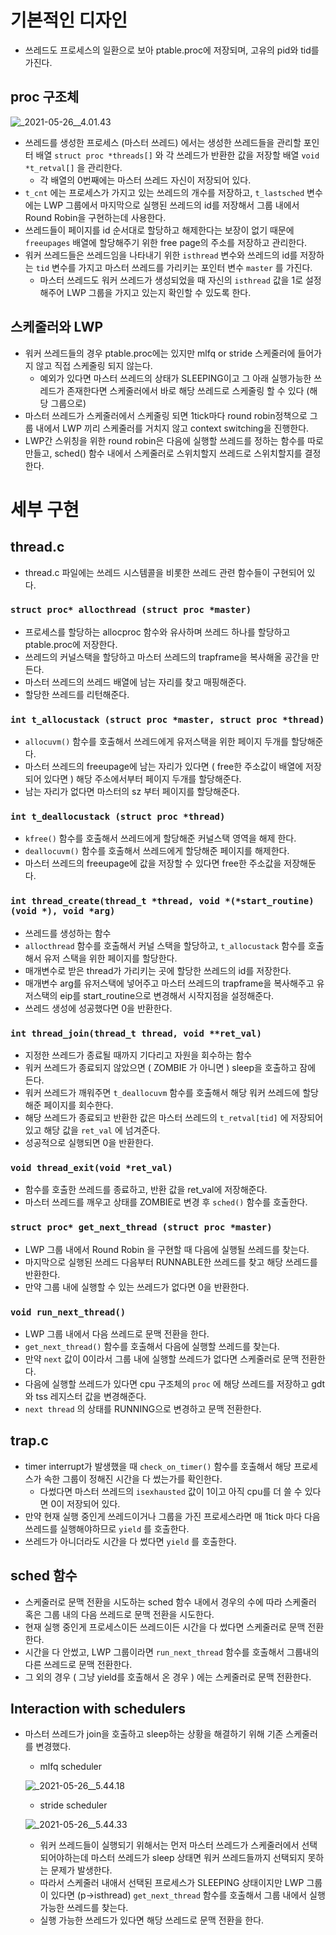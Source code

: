 # 기본적인 디자인

- 쓰레드도 프로세스의 일환으로 보아 ptable.proc에 저장되며, 고유의 pid와 tid를 가진다.

## proc 구조체

![_2021-05-26__4.01.43](uploads/077b375bc89f8b85e5c730dfb656fcc3/_2021-05-26__4.01.43.png)

- 쓰레드를 생성한 프로세스 (마스터 쓰레드) 에서는 생성한 쓰레드들을 관리할 포인터 배열 `struct proc *threads[]` 와 각 쓰레드가 반환한 값을 저장할 배열 `void *t_retval[]` 을 관리한다.
    - 각 배열의 0번째에는 마스터 쓰레드 자신이 저장되어 있다.
- `t_cnt` 에는 프로세스가 가지고 있는 쓰레드의 개수를 저장하고, `t_lastsched` 변수에는 LWP 그룹에서 마지막으로 실행된 쓰레드의 id를 저장해서 그룹 내에서 Round Robin을 구현하는데 사용한다.
- 쓰레드들이 페이지를 id 순서대로 할당하고 해제한다는 보장이 없기 때문에  `freeupages` 배열에 할당해주기 위한 free page의 주소를 저장하고 관리한다.
- 워커 쓰레드들은 쓰레드임을 나타내기 위한 `isthread` 변수와 쓰레드의 id를 저장하는 `tid` 변수를 가지고 마스터 쓰레드를 가리키는 포인터 변수 `master` 를 가진다.
    - 마스터 쓰레드도 워커 쓰레드가 생성되었을 때 자신의 `isthread` 값을 1로 설정해주어 LWP 그룹을 가지고 있는지 확인할 수 있도록 한다.

## 스케줄러와 LWP

- 워커 쓰레드들의 경우 ptable.proc에는 있지만 mlfq or stride 스케줄러에 들어가지 않고 직접 스케줄링 되지 않는다.
    - 예외가 있다면 마스터 쓰레드의 상태가 SLEEPING이고 그 아래 실행가능한 쓰레드가 존재한다면 스케줄러에서 바로 해당 쓰레드로 스케줄링 할 수 있다 (해당 그룹으로)
- 마스터 쓰레드가 스케줄러에서 스케줄링 되면 1tick마다 round robin정책으로 그룹 내에서 LWP 끼리 스케줄러를 거치지 않고 context switching을 진행한다.
- LWP간 스위칭을 위한 round robin은 다음에 실행할 쓰레드를 정하는 함수를 따로 만들고, sched() 함수 내에서 스케줄러로 스위치할지 쓰레드로 스위치할지를 결정한다.

# 세부 구현

## thread.c

- thread.c 파일에는 쓰레드 시스템콜을 비롯한 쓰레드 관련 함수들이 구현되어 있다.

### `struct proc* allocthread (struct proc *master)`

- 프로세스를 할당하는 allocproc 함수와 유사하며 쓰레드 하나를 할당하고 ptable.proc에 저장한다.
- 쓰레드의 커널스택을 할당하고 마스터 쓰레드의 trapframe을 복사해올 공간을 만든다.
- 마스터 쓰레드의 쓰레드 배열에 남는 자리를 찾고 매핑해준다.
- 할당한 쓰레드를 리턴해준다.

### `int t_allocustack (struct proc *master, struct proc *thread)`

- `allocuvm()` 함수를 호출해서 쓰레드에게 유저스택을 위한 페이지 두개를 할당해준다.
- 마스터 쓰레드의 freeupage에 남는 자리가 있다면 ( free한 주소값이 배열에 저장되어 있다면 ) 해당 주소에서부터 페이지 두개를 할당해준다.
- 남는 자리가 없다면 마스터의 sz 부터 페이지를 할당해준다.

### `int t_deallocustack (struct proc *thread)`

- `kfree()` 함수를 호출해서 쓰레드에게 할당해준 커널스택 영역을 해제 한다.
- `deallocuvm()` 함수를 호출해서 쓰레드에게 할당해준 페이지를 해제한다.
- 마스터 쓰레드의 freeupage에 값을 저장할 수 있다면 free한 주소값을 저장해둔다.

### `int thread_create(thread_t *thread, void *(*start_routine)(void *), void *arg)`

- 쓰레드를 생성하는 함수
- `allocthread` 함수를 호출해서 커널 스택을 할당하고, `t_allocustack` 함수를 호출해서 유저 스택을 위한 페이지를 할당한다.
- 매개변수로 받은 thread가 가리키는 곳에 할당한 쓰레드의 id를 저장한다.
- 매개변수 arg를 유저스택에 넣어주고 마스터 쓰레드의 trapframe을 복사해주고 유저스택의 eip를 start_routine으로 변경해서 시작지점을 설정해준다.
- 쓰레드 생성에 성공했다면 0을 반환한다.

### `int thread_join(thread_t thread, void **ret_val)`

- 지정한 쓰레드가 종료될 때까지 기다리고 자원을 회수하는 함수
- 워커 쓰레드가 종료되지 않았으면 ( ZOMBIE 가 아니면 ) sleep을 호출하고 잠에 든다.
- 워커 쓰레드가 깨워주면 `t_deallocuvm` 함수를 호출해서 해당 워커 쓰레드에 할당해준 페이지를 회수한다.
- 해당 쓰레드가 종료되고 반환한 값은 마스터 쓰레드의 `t_retval[tid]` 에 저장되어 있고 해당 값을  `ret_val` 에 넘겨준다.
- 성공적으로 실행되면 0을 반환한다.

### `void thread_exit(void *ret_val)`

- 함수를 호출한 쓰레드를  종료하고, 반환 값을 ret_val에 저장해준다.
- 마스터 쓰레드를 깨우고 상태를 ZOMBIE로 변경 후 `sched()` 함수를 호출한다.

### `struct proc* get_next_thread (struct proc *master)`

- LWP 그룹 내에서 Round Robin 을 구현할 때 다음에 실행될 쓰레드를 찾는다.
- 마지막으로 실행된 쓰레드 다음부터 RUNNABLE한 쓰레드를 찾고 해당 쓰레드를 반환한다.
- 만약 그룹 내에 실행할 수 있는 쓰레드가 없다면 0을 반환한다.

### `void run_next_thread()`

- LWP 그룹 내에서 다음 쓰레드로 문맥 전환을 한다.
- `get_next_thread()` 함수를 호출해서 다음에 실행할 쓰레드를 찾는다.
- 만약 `next` 값이 0이라서 그룹 내에 실행할 쓰레드가 없다면 스케줄러로 문맥 전환한다.
- 다음에 실행할 쓰레드가 있다면 cpu 구조체의 `proc` 에 해당 쓰레드를 저장하고 gdt와 tss 레지스터 값을 변경해준다.
- `next thread` 의 상태를 RUNNING으로 변경하고 문맥 전환한다.

## trap.c

- timer interrupt가 발생했을 때 `check_on_timer()` 함수를 호출해서 해당 프로세스가 속한 그룹이 정해진 시간을 다 썼는가를 확인한다.
    - 다썼다면 마스터 쓰레드의 `isexhausted` 값이 1이고 아직 cpu를 더 쓸 수 있다면 0이 저장되어 있다.
- 만약 현재 실행 중인게 쓰레드이거나 그룹을 가진 프로세스라면 매 1tick 마다 다음 쓰레드를 실행해야하므로 `yield` 를 호출한다.
- 쓰레드가 아니더라도 시간을 다 썼다면 `yield` 를 호출한다.

## sched 함수

- 스케줄러로 문맥 전환을 시도하는 sched 함수 내에서 경우의 수에 따라 스케줄러 혹은 그룹 내의 다음 쓰레드로 문맥 전환을 시도한다.
- 현재 실행 중인게 프로세스이든 쓰레드이든 시간을 다 썼다면 스케줄러로 문맥 전환한다.
- 시간을 다 안썼고, LWP 그룹이라면 `run_next_thread` 함수를 호출해서 그룹내의 다른 쓰레드로 문맥 전환한다.
- 그 외의 경우 ( 그냥 yield를 호출해서 온 경우 ) 에는 스케줄러로 문맥 전환한다.

## Interaction with schedulers

- 마스터 쓰레드가 join을 호출하고 sleep하는 상황을 해결하기 위해 기존 스케줄러를 변경했다.
    - mlfq scheduler

    ![_2021-05-26__5.44.18](uploads/0a60df4943d3fe7025c32d0d6cca2233/_2021-05-26__5.44.18.png)

    - stride scheduler

    ![_2021-05-26__5.44.33](uploads/d3f00a805dc08d9e00b62122a0235453/_2021-05-26__5.44.33.png)

    - 워커 쓰레드들이 실행되기 위해서는 먼저 마스터 쓰레드가 스케줄러에서 선택 되어야하는데 마스터 쓰레드가 sleep 상태면 워커 쓰레드들까지 선택되지 못하는 문제가 발생한다.
    - 따라서 스케줄러 내애서 선택된 프로세스가 SLEEPING 상태이지만 LWP 그룹이 있다면 (p→isthread) `get_next_thread` 함수를 호출해서 그룹 내에서 실행 가능한 쓰레드를 찾는다.
    - 실행 가능한 쓰레드가 있다면 해당 쓰레드로 문맥 전환을 한다.
